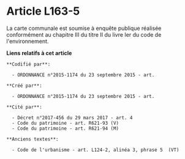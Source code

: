 # Article L163-5

La carte communale est soumise à enquête publique réalisée conformément au chapitre III du titre II du livre Ier du code de
l'environnement.

**Liens relatifs à cet article**

	**Codifié par**:

	  - ORDONNANCE n°2015-1174 du 23 septembre 2015 - art.

	**Créé par**:

	  - ORDONNANCE n°2015-1174 du 23 septembre 2015 - art.

	**Cité par**:

	  - Décret n°2017-456 du 29 mars 2017 - art. 4
	  - Code du patrimoine - art. R621-93 (V)
	  - Code du patrimoine - art. R621-94 (M)

	**Anciens textes**:

	  - Code de l'urbanisme - art. L124-2, alinéa 3, phrase 5  (VT)
